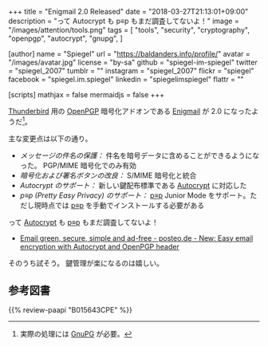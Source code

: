 +++
title = "Enigmail 2.0 Released"
date = "2018-03-27T21:13:01+09:00"
description = "って Autocrypt も p≡p もまだ調査してないよ！"
image = "/images/attention/tools.png"
tags = [
  "tools",
  "security",
  "cryptography",
  "openpgp",
  "autocrypt",
  "gnupg",
]

[author]
  name      = "Spiegel"
  url       = "https://baldanders.info/profile/"
  avatar    = "/images/avatar.jpg"
  license   = "by-sa"
  github    = "spiegel-im-spiegel"
  twitter   = "spiegel_2007"
  tumblr    = ""
  instagram = "spiegel_2007"
  flickr    = "spiegel"
  facebook  = "spiegel.im.spiegel"
  linkedin  = "spiegelimspiegel"
  flattr    = ""

[scripts]
  mathjax = false
  mermaidjs = false
+++

[Thunderbird] 用の [OpenPGP] 暗号化アドオンである [Enigmail] が 2.0 になったようだ[^gpg1]。

[^gpg1]: 実際の処理には [GnuPG] が必要。

主な変更点は以下の通り。

- *メッセージの件名の保護：* 件名を暗号データに含めることができるようになった。 PGP/MIME 暗号化でのみ有効
- *暗号化および署名ボタンの改良：* S/MIME 暗号化と統合
- *Autocrypt のサポート：* 新しい鍵配布標準である [Autocrypt] に対応した
- *p≡p (Pretty Easy Privacy) のサポート：* [p≡p] Junior Mode をサポート。ただし現時点では [p≡p] を手動でインストールする必要がある

って [Autocrypt] も [p≡p] もまだ調査してないよ！

- [Email green, secure, simple and ad-free - posteo.de - New: Easy email encryption with Autocrypt and OpenPGP header](https://posteo.de/en/blog/new-easy-email-encryption-with-autocrypt-and-openpgp-header)

そのうち試そう。
鍵管理が楽になるのは嬉しい。

[Thunderbird]: https://www.mozilla.org/thunderbird/ "Thunderbird — Software made to make email easier. — Mozilla"
[Enigmail]: https://addons.mozilla.org/ja/thunderbird/addon/enigmail/ "Enigmail :: Thunderbird 向けアドオン"
[GnuPG]: https://gnupg.org/ "The GNU Privacy Guard"
[OpenPGP]: http://openpgp.org/
[Autocrypt]: https://autocrypt.org/ "Autocrypt 1.0.0 documentation"
[p≡p]: https://pep-project.org/

## 参考図書

{{% review-paapi "B015643CPE" %}} <!-- 暗号技術入門 第3版 -->
